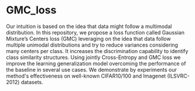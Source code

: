 # GMC_loss
Our intuition is based on the idea that data might follow a multimodal distribution.
In this repository, we propose a loss function called Gaussian Mixture’s Centers loss (GMC) leveraging on the idea that data follow multiple unimodal distributions and try to reduce variances considering many centers per class.
It increases the discrimination capability to identify class similarity structures.
Using jointly Cross-Entropy and GMC loss we improve the learning generalization model overcoming the performance of the baseline in several use cases.
We demonstrate by experiments our method's effectiveness on well-known CIFAR10/100 and Imagenet (ILSVRC-2012) datasets.
